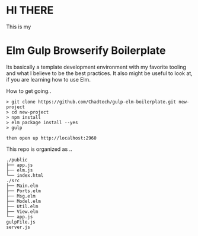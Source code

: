 # HI THERE

This is my 

# Elm Gulp Browserify Boilerplate

Its basically a template development environment with my favorite tooling and what I believe to be the best practices. It also might be useful to look at, if you are learning how to use Elm.

How to get going..
```
> git clone https://github.com/Chadtech/gulp-elm-boilerplate.git new-project
> cd new-project
> npm install
> elm package install --yes
> gulp

then open up http://localhost:2960
```


This repo is organized as ..
```
./public
├── app.js
├── elm.js
└── index.html
./src
├── Main.elm
├── Ports.elm
├── Msg.elm
├── Model.elm
├── Util.elm
├── View.elm
└── app.js
gulpFile.js
server.js
```
